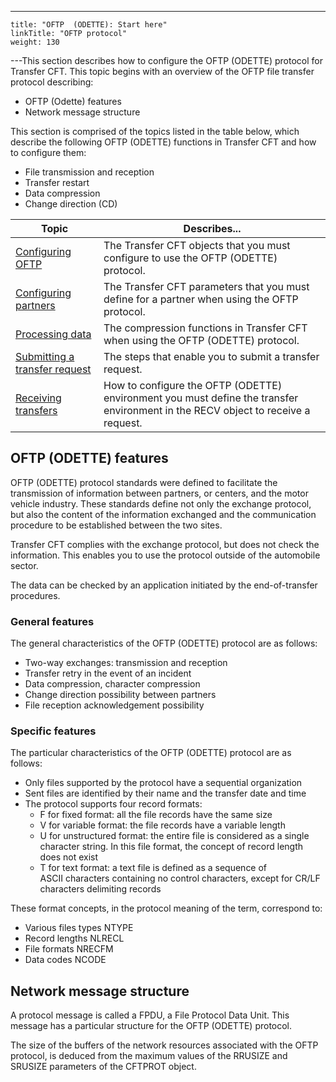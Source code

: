 ---
    title: "OFTP  (ODETTE): Start here"
    linkTitle: "OFTP protocol"
    weight: 130
---This section describes how to configure the OFTP (ODETTE) protocol for
Transfer CFT. This topic begins
with an overview of the OFTP file transfer protocol describing:

- OFTP
    (Odette) features
- Network
    message structure

This section is comprised of the topics listed in the table below, which
describe the following OFTP (ODETTE) functions in Transfer CFT and how
to configure them:

- File transmission
    and reception
- Transfer restart
- Data compression
- Change direction (CD)


| Topic  | Describes...  |
| --- | --- |
| [Configuring OFTP](configuring_odette) | The Transfer CFT objects that you must configure to use the OFTP (ODETTE) protocol. |
| [Configuring partners](cftpart_parameters) | The Transfer CFT parameters that you must define for a partner when using the OFTP protocol. |
| [Processing data](processing_data) | The compression functions in Transfer CFT when using the OFTP (ODETTE) protocol. |
| [Submitting a transfer request](submitting_a_transfer_request) | The steps that enable you to submit a transfer request. |
| [Receiving transfers](receiving_transfers) | How to configure the OFTP (ODETTE) environment you must define the transfer environment in the RECV object to receive a request. |


<span id="About_OFTP"></span><span id="OFTP__ODETTE__features"></span>

## OFTP (ODETTE) features

OFTP (ODETTE) protocol standards were defined to facilitate the transmission
of information between partners, or centers, and the motor vehicle industry.
These standards define not only the exchange protocol, but also the content
of the information exchanged and the communication procedure to be established
between the two sites.

Transfer CFT complies with the exchange protocol, but does not check
the information. This enables you to use the protocol outside of the automobile
sector.

The data can be checked by an application initiated by the end-of-transfer
procedures.

### General features

The general characteristics of the OFTP (ODETTE) protocol are as follows:

- Two-way exchanges:
    transmission and reception
- Transfer retry
    in the event of an incident
- Data compression,
    character compression
- Change direction
    possibility between partners
- File reception
    acknowledgement possibility

### Specific features

The particular characteristics of the OFTP (ODETTE) protocol are as
follows:

- Only files supported
    by the protocol have a sequential organization
- Sent files are
    identified by their name and the transfer date and time
- The protocol supports
    four record formats:
    -   F
        for fixed format: all the file records have the same size
    -   V
        for variable format: the file records have a variable length
    -   U
        for unstructured format: the entire file is considered as a single
        character string. In this file format, the concept of record length
        does not exist
    -   T
        for text format: a text file is defined as a sequence of ASCII characters
        containing no control characters, except for CR/LF characters delimiting
        records

These format concepts, in the protocol meaning of the term, correspond
to:

- Various files types
    NTYPE
- Record lengths
    NLRECL
- File formats NRECFM
- Data codes NCODE

<span id="Network_message_structure"></span>

## Network message structure

A protocol message is called a FPDU, a File
Protocol Data
Unit. This message has a particular
structure for the OFTP (ODETTE) protocol.

The size of the buffers of the network resources associated with the
OFTP protocol, is deduced from the maximum values of the RRUSIZE and SRUSIZE
parameters of the CFTPROT object.
